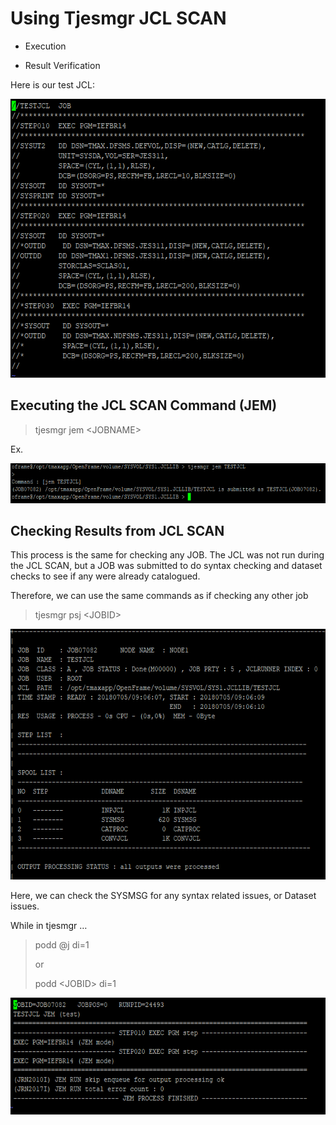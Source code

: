 Using Tjesmgr JCL SCAN
======================

-   Execution

-   Result Verification

Here is our test JCL:

<img src="./media/image1.png" style="width:6.17708in;height:4.64583in" />

Executing the JCL SCAN Command (JEM)
------------------------------------

> tjesmgr jem &lt;JOBNAME&gt;

Ex.

<img src="./media/image2.png" style="width:6.5in;height:0.66597in" />

Checking Results from JCL SCAN 
-------------------------------

This process is the same for checking any JOB. The JCL was not run
during the JCL SCAN, but a JOB was submitted to do syntax checking and
dataset checks to see if any were already catalogued.

Therefore, we can use the same commands as if checking any other job

> tjesmgr psj &lt;JOBID&gt;

<img src="./media/image3.png" style="width:6.5in;height:4.17639in" />

Here, we can check the SYSMSG for any syntax related issues, or Dataset
issues.

While in tjesmgr …

> podd @j di=1
>
> or
>
> podd &lt;JOBID&gt; di=1

<img src="./media/image4.png" style="width:6.5in;height:1.94306in" />
